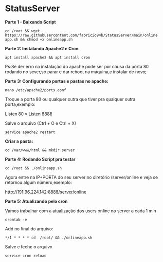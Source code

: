 # StatusServer
__Parte 1 - Baixando Script__ 

```cd /root && wget https://raw.githubusercontent.com/fabricio94b/StatusServer/main/onlineapp.sh && chmod +x onlineapp.sh```


__Parte 2: Instalando Apache2 e Cron__

```apt install apache2 && apt install cron```

Ps:Se der erro na instalação do apache pode ser por causa da porta 80 rodando no sever,só parar e dar reboot na máquina,e instalar de novo;

__Parte 3: Configurando portas e pastas no apache:__

```nano /etc/apache2/ports.conf```

Troque a porta 80 ou qualquer outra que tiver pra qualquer outra porta,exemplo:

Listen 80 » Listen 8888

Salve o arquivo (Ctrl + O e Ctrl + X)

```service apache2 restart```

__Criar a pasta:__

```cd /var/www/html && mkdir server```

__Parte 4: Rodando Script pra testar__

```cd /root && ./onlineapp.sh```

Agora entre na IP+PORTA do seu server no diretório /server/online e veja se retornou algum número,exemplo:

http://191.96.224.142:8888/server/online

__Parte 5: Atualizando pelo cron__

Vamos trabalhar com a atualização dos users online no server a cada 1 min

```crontab -e```

Add no final do arquivo:

```*/1 * * * * cd  /root/ && ./onlineapp.sh```

Salve e feche o arquivo 

```service cron reload```
